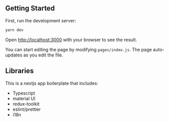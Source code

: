 ## Getting Started

First, run the development server:

```bash
yarn dev
```

Open [http://localhost:3000](http://localhost:3000) with your browser to see the result.

You can start editing the page by modifying `pages/index.js`. The page auto-updates as you edit the file.

## Libraries

This is a nextjs app boilerplate that includes:

- Typescript
- material UI
- redux-toolkit
- eslint/prettier
- i18n
